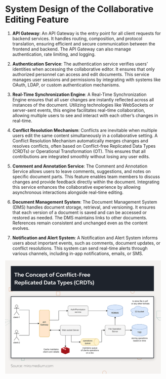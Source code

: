 # System Design of the Collaborative Editing Feature

1. **API Gateway**: An API Gateway is the entry point for all client requests for backend services. It handles routing, composition, and protocol translation, ensuring efficient and secure communication between the frontend and backend. The API Gateway can also manage authentication, rate limiting, and logging.

2. **Authentication Service**: The authentication service verifies users’ identities when accessing the collaborative editor. It ensures that only authorized personnel can access and edit documents. This service manages user sessions and permissions by integrating with systems like OAuth, LDAP, or custom authentication mechanisms.

3. **Real-Time Synchronization Engine**: A Real-Time Synchronization Engine ensures that all user changes are instantly reflected across all instances of the document. Utilizing technologies like WebSockets or server-sent events, this engine facilitates real-time collaboration, allowing multiple users to see and interact with each other’s changes in real-time.

4. **Conflict Resolution Mechanism**: Conflicts are inevitable when multiple users edit the same content simultaneously in a collaborative setting. A Conflict Resolution Mechanism automatically merges changes and resolves conflicts, often based on Conflict-free Replicated Data Types (CRDTs) or Operational Transformation (OT). This ensures that all contributions are integrated smoothly without losing any user edits.

5. **Comment and Annotation Service**: The Comment and Annotation Service allows users to leave comments, suggestions, and notes on specific document parts. This feature enables team members to discuss changes and provide feedback directly within the document. Integrating this service enhances the collaborative experience by allowing asynchronous interactions alongside real-time editing.

6. **Document Management System**: The Document Management System (DMS) handles document storage, retrieval, and versioning. It ensures that each version of a document is saved and can be accessed or restored as needed. The DMS maintains links to other documents. References remain consistent and unchanged even as the content evolves.

7. **Notification and Alert System**: A Notification and Alert System informs users about important events, such as comments, document updates, or conflict resolutions. This system can send real-time alerts through various channels, including in-app notifications, emails, or SMS.

![Collaborative Editing System Design Image](./collaborative-editing-system-design.png)
